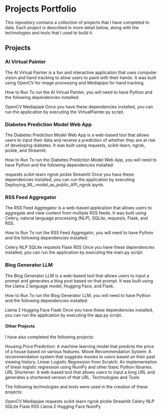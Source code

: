 # Projects Portfolio
This repository contains a collection of projects that I have completed to date. Each project is described in more detail below, along with the technologies and tools that I used to build it.

## Projects
### AI Virtual Painter
The AI Virtual Painter is a fun and interactive application that uses computer vision and hand tracking to allow users to paint with their hands. It was built using OpenCV for image processing and Mediapipe for hand tracking.

How to Run
To run the AI Virtual Painter, you will need to have Python and the following dependencies installed:

OpenCV
Mediapipe
Once you have these dependencies installed, you can run the application by executing the VirtualPainter.py script.

### Diabetes Prediction Model Web App
The Diabetes Prediction Model Web App is a web-based tool that allows users to input their data and receive a prediction of whether they are at risk of developing diabetes. It was built using requests, scikit-learn, ngrok, pickle, and Streamlit.

How to Run
To run the Diabetes Prediction Model Web App, you will need to have Python and the following dependencies installed:

requests
scikit-learn
ngrok
pickle
Streamlit
Once you have these dependencies installed, you can run the application by executing Deploying_ML_model_as_public_API_ngrok.ipynb.

### RSS Feed Aggregator
The RSS Feed Aggregator is a web-based application that allows users to aggregate and view content from multiple RSS feeds. It was built using Celery, natural language processing (NLP), SQLite, requests, Flask, and RSS.

How to Run
To run the RSS Feed Aggregator, you will need to have Python and the following dependencies installed:

Celery
NLP
SQLite
requests
Flask
RSS
Once you have these dependencies installed, you can run the application by executing the main.py script.

### Blog Generator LLM
The Blog Generator LLM is a web-based tool that allows users to input a prompt and generates a blog post based on that prompt. It was built using the Llama 2 language model, Hugging Face, and Flask.

How to Run
To run the Blog Generator LLM, you will need to have Python and the following dependencies installed:

Llama 2
Hugging Face
Flask
Once you have these dependencies installed, you can run the application by executing the app.py script.

#### Other Projects
I have also completed the following projects:

Housing Price Prediction: A machine learning model that predicts the price of a house based on various features.
Movie Recommendation System: A recommendation system that suggests movies to users based on their past viewing history.
Linear Logistic Regression from Scratch: An implementation of linear logistic regression using NumPy and other basic Python libraries.
URL Shortener: A web-based tool that allows users to input a long URL and generates a shortened version of that URL.
Technologies and Tools

The following technologies and tools were used in the creation of these projects:

OpenCV
Mediapipe
requests
scikit-learn
ngrok
pickle
Streamlit
Celery
NLP
SQLite
Flask
RSS
Llama 2
Hugging Face
NumPy
